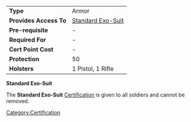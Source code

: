|                        |                                                      |
| ---------------------- | ---------------------------------------------------- |
| **Type**               | Armor                                                |
| **Provides Access To** | [Standard Exo-Suit](../armor/Standard_Exo-Suit.md) |
| **Pre-requisite**      | \-                                                   |
| **Required For**       | \-                                                   |
| **Cert Point Cost**    | \-                                                   |
| **Protection**         | 50                                                   |
| **Holsters**           | 1 Pistol, 1 Rifle                                    |

**Standard Exo-Suit**

The **Standard Exo-Suit** [Certification](Certification.md) is
given to all soldiers and cannot be removed.

[Category:Certification](Category:Certification.md)
